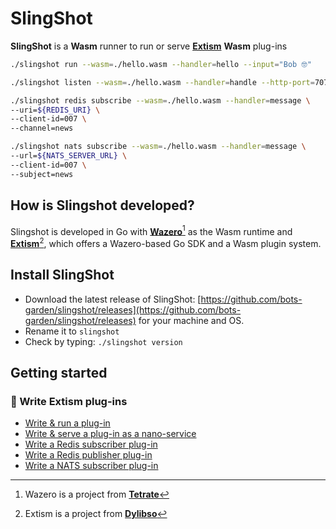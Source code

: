 # SlingShot

**SlingShot** is a **Wasm** runner to run or serve **[Extism](https://extism.org/)** **Wasm** plug-ins

```bash title="Run a wasm plug-in"
./slingshot run --wasm=./hello.wasm --handler=hello --input="Bob 🤓"
```

```bash title="Serve a wasm plug-in as a function"
./slingshot listen --wasm=./hello.wasm --handler=handle --http-port=7070
```

```bash title="Trigger a wasm plug-in with Redis messages"
./slingshot redis subscribe --wasm=./hello.wasm --handler=message \
--uri=${REDIS_URI} \
--client-id=007 \
--channel=news
```

```bash title="Trigger a wasm plug-in with NATS messages"
./slingshot nats subscribe --wasm=./hello.wasm --handler=message \
--url=${NATS_SERVER_URL} \
--client-id=007 \
--subject=news
```

## How is Slingshot developed?

Slingshot is developed in Go with **[Wazero](https://wazero.io/)**[^1] as the Wasm runtime and **[Extism](https://extism.org/)**[^2], which offers a Wazero-based Go SDK and a Wasm plugin system.

[^1]: Wazero is a project from **[Tetrate](https://tetrate.io/)**
[^2]: Extism is a project from **[Dylibso](https://dylibso.com/)**

## Install SlingShot

- Download the latest release of SlingShot: [https://github.com/bots-garden/slingshot/releases](https://github.com/bots-garden/slingshot/releases) for your machine and OS.
- Rename it to `slingshot`
- Check by typing: `./slingshot version`

## Getting started
### 🚀 Write Extism plug-ins

- [Write & run a plug-in](write-plug-in.md)
- [Write & serve a plug-in as a nano-service](write-service.md)
- [Write a Redis subscriber plug-in](write-redis-subscriber.md)
- [Write a Redis publisher plug-in](write-redis-publisher.md)
- [Write a NATS subscriber plug-in](write-nats-subscriber.md)